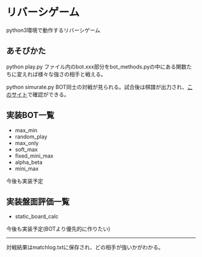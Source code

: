 # リバーシゲーム
python3環境で動作するリバーシゲーム

## あそびかた
python play.py
ファイル内のbot.xxx部分をbot_methods.pyの中にある関数たちに変えれば様々な強さの相手と戦える。

python simurate.py
BOT同士の対戦が見られる。試合後は棋譜が出力され、[このサイト](http://do2.rojo.jp/shogi/javascript/mania.html?f=1)で確認ができる。

## 実装BOT一覧
- max_min
- random_play
- max_only
- soft_max
- fixed_mini_max
- alpha_beta
- mini_max

今後も実装予定

## 実装盤面評価一覧
- static_board_calc

今後も実装予定(BOTより優先的に作りたい)

---

対戦結果はmatchlog.txtに保存され、どの相手が強いかがわかる。